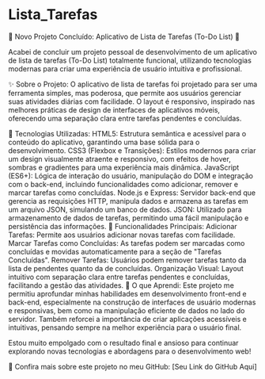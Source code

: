 # Lista_Tarefas

🚀 Novo Projeto Concluído: Aplicativo de Lista de Tarefas (To-Do List) 📝

Acabei de concluir um projeto pessoal de desenvolvimento de um aplicativo de lista de tarefas (To-Do List) totalmente funcional, utilizando tecnologias modernas para criar uma experiência de usuário intuitiva e profissional.

✨ Sobre o Projeto:
O aplicativo de lista de tarefas foi projetado para ser uma ferramenta simples, mas poderosa, que permite aos usuários gerenciar suas atividades diárias com facilidade. O layout é responsivo, inspirado nas melhores práticas de design de interfaces de aplicativos móveis, oferecendo uma separação clara entre tarefas pendentes e concluídas.

🔧 Tecnologias Utilizadas:
HTML5: Estrutura semântica e acessível para o conteúdo do aplicativo, garantindo uma base sólida para o desenvolvimento.
CSS3 (Flexbox e Transições): Estilos modernos para criar um design visualmente atraente e responsivo, com efeitos de hover, sombras e gradientes para uma experiência mais dinâmica.
JavaScript (ES6+): Lógica de interação do usuário, manipulação do DOM e integração com o back-end, incluindo funcionalidades como adicionar, remover e marcar tarefas como concluídas.
Node.js e Express: Servidor back-end que gerencia as requisições HTTP, manipula dados e armazena as tarefas em um arquivo JSON, simulando um banco de dados.
JSON: Utilizado para armazenamento de dados de tarefas, permitindo uma fácil manipulação e persistência das informações.
🎯 Funcionalidades Principais:
Adicionar Tarefas: Permite aos usuários adicionar novas tarefas com facilidade.
Marcar Tarefas como Concluídas: As tarefas podem ser marcadas como concluídas e movidas automaticamente para a seção de "Tarefas Concluídas".
Remover Tarefas: Usuários podem remover tarefas tanto da lista de pendentes quanto da de concluídas.
Organização Visual: Layout intuitivo com separação clara entre tarefas pendentes e concluídas, facilitando a gestão das atividades.
🌱 O que Aprendi:
Este projeto me permitiu aprofundar minhas habilidades em desenvolvimento front-end e back-end, especialmente na construção de interfaces de usuário modernas e responsivas, bem como na manipulação eficiente de dados no lado do servidor. Também reforcei a importância de criar aplicações acessíveis e intuitivas, pensando sempre na melhor experiência para o usuário final.

Estou muito empolgado com o resultado final e ansioso para continuar explorando novas tecnologias e abordagens para o desenvolvimento web!

🔗 Confira mais sobre este projeto no meu GitHub: [Seu Link do GitHub Aqui]
